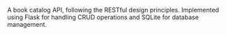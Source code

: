 A book catalog API, following the RESTful design principles.
Implemented using Flask for handling CRUD operations and SQLite for database management.
